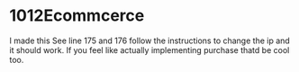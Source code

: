 # 1012Ecommcerce
I made this
See line 175 and 176 follow the instructions to change the ip and it should work.
If you feel like actually implementing purchase thatd be cool too.
